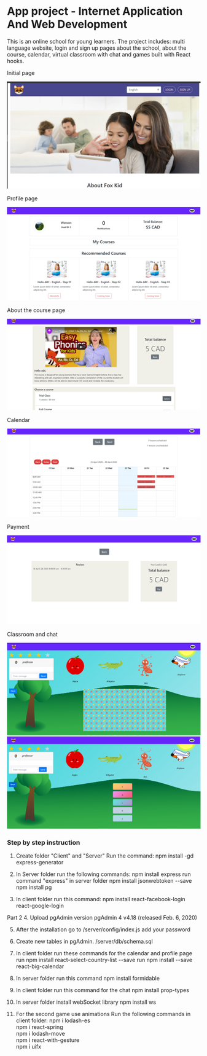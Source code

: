 <h1>App project - Internet Application And Web Development</h1>
This is an online school for young learners. The project includes: multi language website, login and sign up pages about the school, about the course, calendar, virtual classroom with chat and games built with React hooks.

Initial page

![alt text](https://github.com/milleneleao/AppProject/blob/master/client/public/p1.PNG)

Profile page

![alt text](https://github.com/milleneleao/AppProject/blob/master/client/public/p4.PNG)

About the course page
  
![alt text](https://github.com/milleneleao/AppProject/blob/master/client/public/p5.PNG)

Calendar

![alt text](https://github.com/milleneleao/AppProject/blob/master/client/public/p7.PNG)

Payment

![alt text](https://github.com/milleneleao/AppProject/blob/master/client/public/p8.PNG)

Classroom and chat

![alt text](https://github.com/milleneleao/AppProject/blob/master/client/public/p9.PNG)
![alt text](https://github.com/milleneleao/AppProject/blob/master/client/public/p11.PNG)


<h3>Step by step instruction</h3>

1. Create folder "Client" and "Server"
Run the command: npm install -gd express-generator

2. In Server folder run the following commands:
npm install express 
run command "express" in server folder
npm install jsonwebtoken --save 
npm install pg


3. In client folder run this command:
npm install react-facebook-login react-google-login


Part 2
4. Upload pgAdmin version pgAdmin 4 v4.18 (released Feb. 6, 2020)

5. After the installation go to /server/config/index.js
add your password

6. Create new tables in pgAdmin. /server/db/schema.sql

7. In client folder run these commands for the calendar and profile page
run npm install react-select-country-list --save
run npm install --save react-big-calendar

8. In server folder run this command
npm install formidable

9. In client folder run this command for the chat
npm install prop-types

10. In server folder install webSocket library
npm install ws

11. For the second game use animations
Run the following commands in client folder:
npm i lodash-es</br>
npm i react-spring</br>
npm i lodash-move</br>
npm i react-with-gesture</br>
npm i uifx</br>
